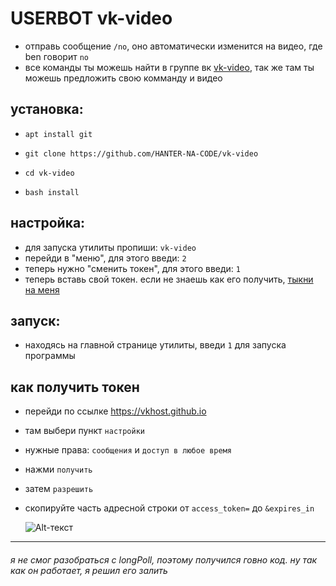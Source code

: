 USERBOT vk-video
========
- отправь сообщение `/no`, оно автоматически изменится на видео, где ben говорит `no`
- все команды ты можешь найти в группе вк [vk-video](https://vk.com/public212708924 "сообщество ВК"), так же там ты можешь предложить свою комманду и видео

## установка:
-     apt install git
-     git clone https://github.com/HANTER-NA-CODE/vk-video
-     cd vk-video
-     bash install

## настройка:
- для запуска утилиты пропиши: `vk-video`
- перейди в "меню", для этого введи: `2`
- теперь нужно "сменить токен", для этого введи: `1`
- теперь вставь свой токен. если не знаешь как его получить, [тыкни на меня](#как-получить-токен)

## запуск:
- находясь на главной странице утилиты, введи `1` для запуска программы


## как получить токен ##
- перейди по ссылке https://vkhost.github.io
- там выбери пункт `настройки`
- нужные права: `сообщения` и `доступ в любое время`
- нажми `получить`
- затем `разрешить`
- скопируйте часть адресной строки от `access_token=` до `&expires_in`

     ![Alt-текст](https://sun9-39.userapi.com/impf/qf7ttaWiqX-JtP7vr3A7N_vk3GqN_-LO5WTEkQ/u_Oig4krD58.jpg?size=1179x56&quality=96&sign=f48c639fc76ab4f0e1aaa380db03cbbf&type=album)

____
###### я не смог разобраться с longPoll, поэтому получился говно код. ну так как он работает, я решил его залить
